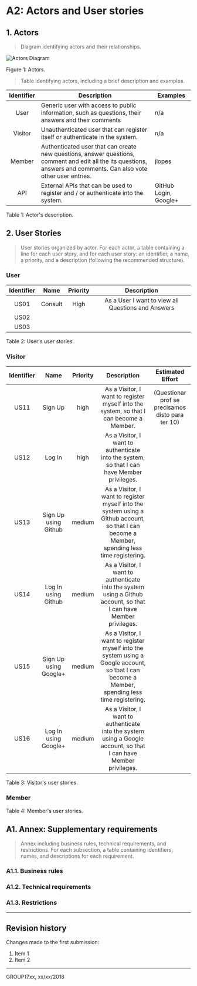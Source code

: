 # A2: Actors and User stories
 
## 1. Actors
 
> Diagram identifying actors and their relationships.  

![Actors Diagram](https://i.imgur.com/xPoH428.png)

Figure 1: Actors.


> Table identifying actors, including a brief description and examples.

| Identifier | Description                                                                                                                                                         | Examples              |
|:----------:|---------------------------------------------------------------------------------------------------------------------------------------------------------------------|-----------------------|
| User       | Generic user with access to public information, such as questions, their answers and their comments                                                                 | n/a                   |
| Visitor    | Unauthenticated user that can register itself or authenticate in the system.                                                                                        | n/a                   |
| Member     | Authenticated user that can create new questions, answer questions, comment and edit all the its questions, answers and comments. Can also vote other user entries. | jlopes                |
| API        | External APIs that can be used to register and / or authenticate into the system.                                                                                   | GitHub Login, Google+ |

Table 1: Actor's description.
 
## 2. User Stories
 
> User stories organized by actor.
> For each actor, a table containing a line for each user story, and for each user story: an identifier, a name, a priority, and a description (following the recommended structure).
 
### User
| Identifier |   Name  | Priority |                     Description                    |
|:----------:|:-------:|:--------:|:--------------------------------------------------:|
|    US01    | Consult |   High   | As a User I want to view all Questions and Answers |
|    US02    |         |          |                                                    |
|    US03    |         |          |                                                    |

Table 2: User's user stories.
 
### Visitor

| Identifier |          Name         | Priority |                                                                   Description                                                                  |                  Estimated Effort                 |
|:----------:|:---------------------:|:--------:|:----------------------------------------------------------------------------------------------------------------------------------------------:|:-------------------------------------------------:|
|    US11    |        Sign Up        |   high   |                             As a Visitor, I want to register myself into the system, so that I can become a Member.                            | (Questionar prof se precisamos disto para ter 10) |
|    US12    |         Log In        |   high   |                           As a Visitor, I want to authenticate into the system, so that I can have Member privileges.                          |                                                   |
|    US13    |  Sign Up using Github |  medium  | As a Visitor, I want to register myself into the system using a Github account, so that I can become a Member, spending less time registering. |                                                   |
|    US14    |  Log In using Github  |  medium  |               As a Visitor, I want to authenticate into the system using a Github account, so that I can have Member privileges.               |                                                   |
|    US15    | Sign Up using Google+ |  medium  | As a Visitor, I want to register myself into the system using a Google account, so that I can become a Member, spending less time registering. |                                                   |
|    US16    |  Log In using Google+ |  medium  |               As a Visitor, I want to authenticate into the system using a Google account, so that I can have Member privileges.               |                                                   |

Table 3: Visitor's user stories.
 
### Member

Table 4: Member's user stories.

 
## A1. Annex: Supplementary requirements
 
> Annex including business rules, technical requirements, and restrictions.
> For each subsection, a table containing identifiers, names, and descriptions for each requirement.
 
### A1.1. Business rules
 
### A1.2. Technical requirements
 
### A1.3. Restrictions
 
***
 
## Revision history
 
Changes made to the first submission:
1. Item 1
1. Item 2
 
***
 
GROUP17xx, xx/xx/2018
